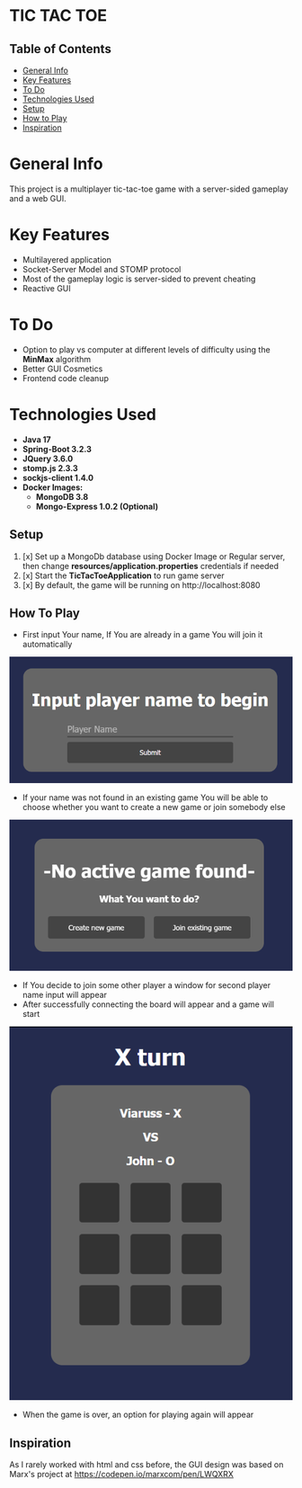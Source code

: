 # TIC TAC TOE

## Table of Contents

* [General Info](#General-Info)
* [Key Features](#Key-Features)
* [To Do](#To-Do)
* [Technologies Used](#Technologies-Used)
* [Setup](#Setup)
* [How to Play](#How-To-Play)
* [Inspiration](#Inspiration)

# General Info

This project is a multiplayer tic-tac-toe game with a server-sided gameplay and a web GUI.

# Key Features

* Multilayered application
* Socket-Server Model and STOMP protocol
* Most of the gameplay logic is server-sided to prevent cheating
* Reactive GUI

# To Do

* Option to play vs computer at different levels of difficulty using the **MinMax** algorithm
* Better GUI Cosmetics
* Frontend code cleanup

# Technologies Used

* <b>Java 17
* Spring-Boot 3.2.3
* JQuery 3.6.0
* stomp.js 2.3.3
* sockjs-client 1.4.0
* Docker Images:
  * MongoDB 3.8
  * Mongo-Express 1.0.2 (Optional)</b>

## Setup

1. [x] Set up a MongoDb database using Docker Image or Regular server, then change **resources/application.properties** credentials if needed
2. [x] Start the **TicTacToeApplication** to run game server
3. [x] By default, the game will be running on http://localhost:8080

## How To Play

* First input Your name, If You are already in a game You will join it automatically

![name input window](img/inputName.png)

* If your name was not found in an existing game You will be able to choose whether you want to create a new game or join somebody else

![no game found window](img/noGame.png)

* If You decide to join some other player a window for second player name input will appear
* After successfully connecting the board will appear and a game will start

![game board](img/game.png)

* When the game is over, an option for playing again will appear

## Inspiration

As I rarely worked with html and css before, the GUI design was based on Marx's project at https://codepen.io/marxcom/pen/LWQXRX
